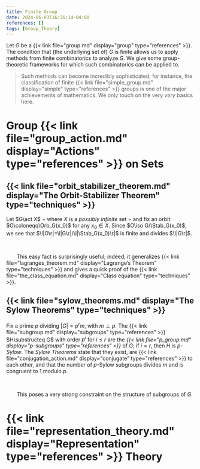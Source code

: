 ```yaml
---
title: Finite Group
date: 2024-06-03T16:36:14-04:00
references: []
tags: [Group_Theory]
---
```


Let $G$ be a {{< link file="group.md" display="group" type="references" >}}. The condition that (the underlying set of) $G$ is finite allows us to apply methods from finite combinatorics to analyze $G$. We give some group-theoretic frameworks for which such combinatorics can be applied to.

>Such methods can become incredibly sophisticated; for instance, the classification of finite {{< link file="simple_group.md" display="simple" type="references" >}} groups is one of the major achievements of mathematics. We only touch on the very *very* basics here.

# Group {{< link file="group_action.md" display="Actions" type="references" >}} on Sets

## {{< link file="orbit_stabilizer_theorem.md" display="The Orbit-Stabilizer Theorem" type="techniques" >}}

Let $G\act X$ $-$ where $X$ is a *possibly infinite* set $-$ and fix an orbit $O\coloneqq\Orb_G(x_0)$ for any $x_0\in X$. Since $O\iso G/\Stab_G(x_0)$, we see that $\l|O\r|=\l|G\r|/\l|\Stab_G(x_0)\r|$ is finite and divides $\l|G\r|$.

<br>

&emsp;&emsp;This easy fact is surprisingly useful; indeed, it generalizes {{< link file="lagranges_theorem.md" display="Lagrange’s Theorem" type="techniques" >}} and gives a quick proof of the {{< link file="the_class_equation.md" display="Class equation" type="techniques" >}}.

## {{< link file="sylow_theorems.md" display="The Sylow Theorems" type="techniques" >}}

Fix a prime $p$ dividing $|G|=p^rm$, with $m\perp p$. The {{< link file="subgroup.md" display="subgroups" type="references" >}} $H\substructeq G$ with order $p^i$ for $i\leq r$ are the *{{< link file="p_group.md" display="$p$-subgroups" type="references" >}}* of $G$; if $i=r$, then $H$ is *$p$-Sylow*. The *Sylow Theorems* state that they exist, are {{< link file="conjugation_action.md" display="conjugate" type="references" >}} to each other, and that the number of $p$-Sylow subgroups divides $m$ and is congruent to $1$ modulo $p$.

<br>

&emsp;&emsp;This poses a very strong constraint on the structure of subgroups of $G$.

# {{< link file="representation_theory.md" display="Representation" type="references" >}} Theory
